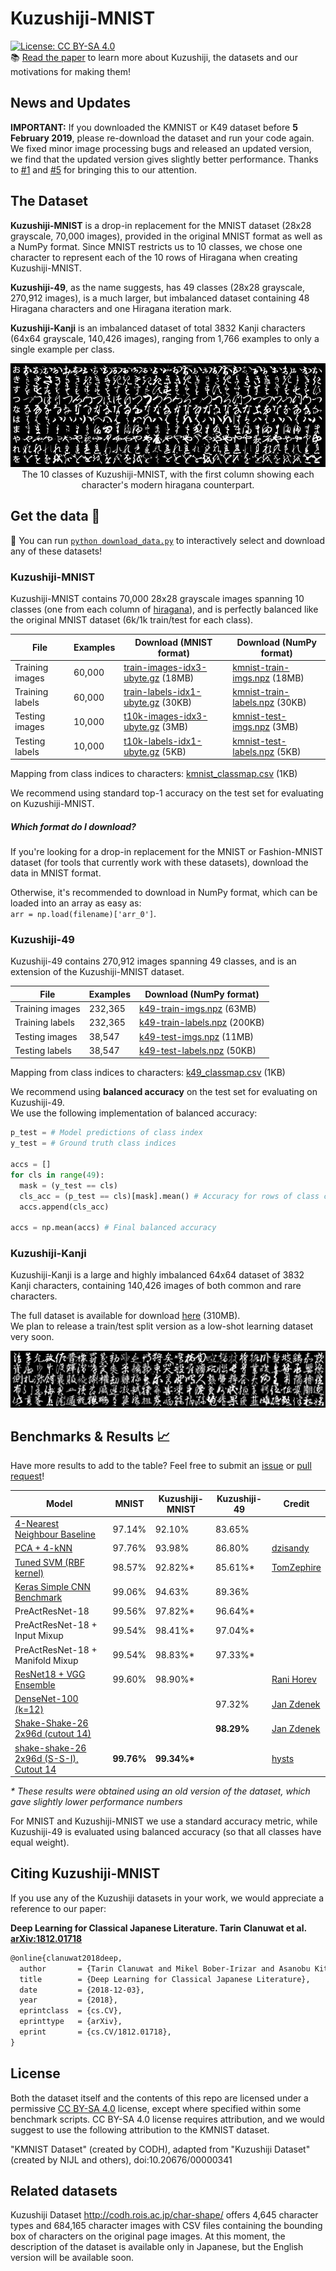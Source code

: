 # Kuzushiji-MNIST

[![License: CC BY-SA 4.0](https://img.shields.io/badge/License-CC%20BY--SA%204.0-blue.svg)](https://creativecommons.org/licenses/by-sa/4.0/)  
📚 [Read the paper](https://arxiv.org/abs/1812.01718) to learn more about Kuzushiji, the datasets and our motivations for making them!

## News and Updates
**IMPORTANT:** If you downloaded the KMNIST or K49 dataset before **5 February 2019**, please re-download the dataset and run your code again. We fixed minor image processing bugs and released an updated version, we find that the updated version gives slightly better performance. Thanks to [#1](https://github.com/rois-codh/kmnist/issues/1) and [#5](https://github.com/rois-codh/kmnist/issues/5) for bringing this to our attention.

## The Dataset

**Kuzushiji-MNIST** is a drop-in replacement for the MNIST dataset (28x28 grayscale, 70,000 images), provided in the original MNIST format as well as a NumPy format. Since MNIST restricts us to 10 classes, we chose one character to represent each of the 10 rows of Hiragana when creating Kuzushiji-MNIST.

**Kuzushiji-49**, as the name suggests, has 49 classes (28x28 grayscale, 270,912 images), is a much larger, but imbalanced dataset containing 48 Hiragana characters and one Hiragana iteration mark.

**Kuzushiji-Kanji** is an imbalanced dataset of total 3832 Kanji characters (64x64 grayscale, 140,426 images), ranging from 1,766 examples to only a single example per class.

<p align="center">
  <img src="images/kmnist_examples.png">
  The 10 classes of Kuzushiji-MNIST, with the first column showing each character's modern hiragana counterpart.
</p>

## Get the data 💾

🌟 You can run [`python download_data.py`](download_data.py) to interactively select and download any of these datasets!

### Kuzushiji-MNIST

Kuzushiji-MNIST contains 70,000 28x28 grayscale images spanning 10 classes (one from each column of [hiragana](https://upload.wikimedia.org/wikipedia/commons/thumb/2/28/Table_hiragana.svg/768px-Table_hiragana.svg.png)), and is perfectly balanced like the original MNIST dataset (6k/1k train/test for each class).

| File            | Examples | Download (MNIST format)    | Download (NumPy format)      |
|-----------------|--------------------|----------------------------|------------------------------|
| Training images | 60,000             | [train-images-idx3-ubyte.gz](http://codh.rois.ac.jp/kmnist/dataset/kmnist/train-images-idx3-ubyte.gz) (18MB) | [kmnist-train-imgs.npz](http://codh.rois.ac.jp/kmnist/dataset/kmnist/kmnist-train-imgs.npz) (18MB)   |
| Training labels | 60,000             | [train-labels-idx1-ubyte.gz](http://codh.rois.ac.jp/kmnist/dataset/kmnist/train-labels-idx1-ubyte.gz) (30KB) | [kmnist-train-labels.npz](http://codh.rois.ac.jp/kmnist/dataset/kmnist/kmnist-train-labels.npz) (30KB)  |
| Testing images  | 10,000             | [t10k-images-idx3-ubyte.gz](http://codh.rois.ac.jp/kmnist/dataset/kmnist/t10k-images-idx3-ubyte.gz) (3MB) | [kmnist-test-imgs.npz](http://codh.rois.ac.jp/kmnist/dataset/kmnist/kmnist-test-imgs.npz) (3MB)   |
| Testing labels  | 10,000             | [t10k-labels-idx1-ubyte.gz](http://codh.rois.ac.jp/kmnist/dataset/kmnist/t10k-labels-idx1-ubyte.gz) (5KB)  | [kmnist-test-labels.npz](http://codh.rois.ac.jp/kmnist/dataset/kmnist/kmnist-test-labels.npz) (5KB) |

Mapping from class indices to characters: [kmnist_classmap.csv](http://codh.rois.ac.jp/kmnist/dataset/kmnist/kmnist_classmap.csv) (1KB)

We recommend using standard top-1 accuracy on the test set for evaluating on Kuzushiji-MNIST.

##### Which format do I download?
If you're looking for a drop-in replacement for the MNIST or Fashion-MNIST dataset (for tools that currently work with these datasets), download the data in MNIST format.

Otherwise, it's recommended to download in NumPy format, which can be loaded into an array as easy as:  
`arr = np.load(filename)['arr_0']`.

### Kuzushiji-49

Kuzushiji-49 contains 270,912 images spanning 49 classes, and is an extension of the Kuzushiji-MNIST dataset.

| File            | Examples |  Download (NumPy format)      |
|-----------------|--------------------|----------------------------|
| Training images | 232,365            | [k49-train-imgs.npz](http://codh.rois.ac.jp/kmnist/dataset/k49/k49-train-imgs.npz) (63MB)   |
| Training labels | 232,365            | [k49-train-labels.npz](http://codh.rois.ac.jp/kmnist/dataset/k49/k49-train-labels.npz) (200KB)  |
| Testing images  | 38,547             | [k49-test-imgs.npz](http://codh.rois.ac.jp/kmnist/dataset/k49/k49-test-imgs.npz) (11MB)   |
| Testing labels  | 38,547             | [k49-test-labels.npz](http://codh.rois.ac.jp/kmnist/dataset/k49/k49-test-labels.npz) (50KB) |

Mapping from class indices to characters: [k49_classmap.csv](http://codh.rois.ac.jp/kmnist/dataset/k49/k49_classmap.csv) (1KB)

We recommend using **balanced accuracy** on the test set for evaluating on Kuzushiji-49.  
We use the following implementation of balanced accuracy:
```python
p_test = # Model predictions of class index
y_test = # Ground truth class indices

accs = []
for cls in range(49):
  mask = (y_test == cls)
  cls_acc = (p_test == cls)[mask].mean() # Accuracy for rows of class cls
  accs.append(cls_acc)
  
accs = np.mean(accs) # Final balanced accuracy
```

### Kuzushiji-Kanji

Kuzushiji-Kanji is a large and highly imbalanced 64x64 dataset of 3832 Kanji characters, containing 140,426 images of both common and rare characters.  

The full dataset is available for download [here](http://codh.rois.ac.jp/kmnist/dataset/kkanji/kkanji.tar) (310MB).  
We plan to release a train/test split version as a low-shot learning dataset very soon.

![Examples of Kuzushiji-Kanji classes](images/kkanji_examples.png)

## Benchmarks & Results 📈

Have more results to add to the table? Feel free to submit an [issue](https://github.com/rois-codh/kmnist/issues/new) or [pull request](https://github.com/rois-codh/kmnist/compare)!

|Model                            | MNIST | Kuzushiji-MNIST | Kuzushiji-49 | Credit
|---------------------------------|-------|--------|-----|---|
|[4-Nearest Neighbour Baseline](benchmarks/kuzushiji_mnist_knn.py)     |97.14% | 92.10% | 83.65% |
|[PCA + 4-kNN](https://github.com/rois-codh/kmnist/issues/10) | 97.76% | 93.98% | 86.80% | [dzisandy](https://github.com/dzisandy)
|[Tuned SVM (RBF kernel)](https://github.com/rois-codh/kmnist/issues/3) | 98.57% | 92.82%\* |  85.61%\* | [TomZephire](https://github.com/TomZephire)
|[Keras Simple CNN Benchmark](benchmarks/kuzushiji_mnist_cnn.py)       |99.06% | 94.63% | 89.36% |
|PreActResNet-18                  |99.56% | 97.82%\* |96.64%\*|
|PreActResNet-18 + Input Mixup    |99.54% | 98.41%\* |97.04%\*|
|PreActResNet-18 + Manifold Mixup |99.54% | 98.83%\* | 97.33%\* |
|[ResNet18 + VGG Ensemble](https://github.com/ranihorev/Kuzushiji_MNIST) | 99.60% | 98.90%\* | | [Rani Horev](https://twitter.com/HorevRani)
|[DenseNet-100 (k=12)](https://github.com/kurapan/pytorch_image_classification) | | | 97.32% | [Jan Zdenek](https://github.com/kurapan)
|[Shake-Shake-26 2x96d (cutout 14)](https://github.com/kurapan/pytorch_image_classification) | | | **98.29%** | [Jan Zdenek](https://github.com/kurapan)
|[shake-shake-26 2x96d (S-S-I), Cutout 14](https://github.com/hysts/pytorch_image_classification#results-on-kuzushiji-mnist) | **99.76%** | **99.34%\*** | | [hysts](https://github.com/hysts)

_\* These results were obtained using an old version of the dataset, which gave slightly lower performance numbers_

For MNIST and Kuzushiji-MNIST we use a standard accuracy metric, while Kuzushiji-49 is evaluated using balanced accuracy (so that all classes have equal weight).

## Citing Kuzushiji-MNIST

If you use any of the Kuzushiji datasets in your work, we would appreciate a reference to our paper:

**Deep Learning for Classical Japanese Literature. Tarin Clanuwat et al. [arXiv:1812.01718](https://arxiv.org/abs/1812.01718)**

```latex
@online{clanuwat2018deep,
  author       = {Tarin Clanuwat and Mikel Bober-Irizar and Asanobu Kitamoto and Alex Lamb and Kazuaki Yamamoto and David Ha},
  title        = {Deep Learning for Classical Japanese Literature},
  date         = {2018-12-03},
  year         = {2018},
  eprintclass  = {cs.CV},
  eprinttype   = {arXiv},
  eprint       = {cs.CV/1812.01718},
}
```

## License

Both the dataset itself and the contents of this repo are licensed under a permissive  [CC BY-SA 4.0](https://creativecommons.org/licenses/by-sa/4.0/) license, except where specified within some benchmark scripts. CC BY-SA 4.0 license requires attribution, and we would suggest to use the following attribution to the KMNIST dataset.

"KMNIST Dataset" (created by CODH), adapted from "Kuzushiji Dataset" 
(created by NIJL and others), doi:10.20676/00000341

## Related datasets

Kuzushiji Dataset http://codh.rois.ac.jp/char-shape/ offers 4,645 character types and 684,165 character images with CSV files containing the bounding box of characters on the original page images. At this moment, the description of the dataset is available only in Japanese, but the English version will be available soon. 

